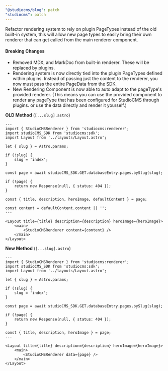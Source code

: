 ```yaml
---
"@studiocms/blog": patch
"studiocms": patch
---
```


Refactor rendering system to rely on plugin PageTypes instead of the old built-in system, this will allow new page types to easily bring their own renderer that can get called from the main renderer component.

#### Breaking Changes

- Removed MDX, and MarkDoc from built-in renderer. These will be replaced by plugins.
- Rendering system is now directly tied into the plugin PageTypes defined within plugins. Instead of passing just the content to the renderer, you now must pass the entire PageData from the SDK.
- New Rendering Component is now able to auto adapt to the pageType's provided renderer. (This means you can use the provided <StudioCMSRenderer /> component to render any pageType that has been configured for StudioCMS through plugins. or use the data directly and render it yourself.)

**OLD Method** (`[...slug].astro`)

```astro title="[...slug].astro"
---
import { StudioCMSRenderer } from 'studiocms:renderer';
import studioCMS_SDK from 'studiocms:sdk';
import Layout from '../layouts/Layout.astro';

let { slug } = Astro.params;

if (!slug) {
	slug = 'index';
}

const page = await studioCMS_SDK.GET.databaseEntry.pages.bySlug(slug);

if (!page) {
	return new Response(null, { status: 404 });
}

const { title, description, heroImage, defaultContent } = page;

const content = defaultContent.content || '';
---

<Layout title={title} description={description} heroImage={heroImage}>
	<main>
		<StudioCMSRenderer content={content} />
	</main>
</Layout>
```

**New Method** (`[...slug].astro`)

```astro title="[...slug].astro"
---
import { StudioCMSRenderer } from 'studiocms:renderer';
import studioCMS_SDK from 'studiocms:sdk';
import Layout from '../layouts/Layout.astro';

let { slug } = Astro.params;

if (!slug) {
	slug = 'index';
}

const page = await studioCMS_SDK.GET.databaseEntry.pages.bySlug(slug);

if (!page) {
	return new Response(null, { status: 404 });
}

const { title, description, heroImage } = page;
---

<Layout title={title} description={description} heroImage={heroImage}>
	<main>
		<StudioCMSRenderer data={page} />
	</main>
</Layout>
```